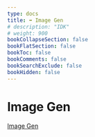 ```yaml
---
type: docs
title: ➡️ Image Gen
# description: "IDK"
# weight: 900
bookCollapseSection: false
bookFlatSection: false
bookToc: false
bookComments: false
bookSearchExclude: false
bookHidden: false
---
```


# Image Gen

[Image Gen](/xcom/ai/image/a/)
